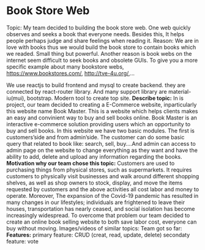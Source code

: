 # Book Store Web
Topic:  My team decided to building the book store web. One web quickly observes and seeks a book that everyone needs. Besides this, It helps people perhaps judge and share feelings when reading it.
Reason: We are in love with books thus we would build the book store to contain books which we readed. Small thing but powerful. Another reason is book webs on the internet seem difficult to seek books and obsolete GUIs. To give you a more specific example about many bookstore webs, https://www.bookstores.com/, http://tve-4u.org/,... 

We use reactjs to build frontend and mysql to create backend. they are connected by react-router library. And many support library are material-iu(mui), bootstrap. 
Modern tool to create top site.
**Describe topic:**<space><space>
<space>In is project, our team decided to creating a E-Commerce website, inparticularly this website name Book Master. This is a website which helps clients makes an easy and convinient way to buy and sell books online. Book Master is an interactive e-commerce solution providing users which an opportunity to buy and sell books.<space>
<space>In this website we have two basic modules. The first is customers’side and from admin’side. The customer can do some basic query that related to book like: search, sell, buy….And admin can access to admin page on the website to change everything as they want and have the ability to add, delete and upload any information regarding the books.<space>
**<space>Motivation why our team chose this topic:<space>**
<space>Customers are used to purchasing things from physical stores, such as supermarkets. It requires customers to physically visit businesses and walk around different shopping shelves, as well as shop owners to stock, display, and move the items requested by customers and the above activities all cost labor and money to operate.<space>
<space>Moreover, The expansion of the Covid-19 pandemic has resulted in many changes in our lifestyles; individuals are frightened to leave their houses, transportation has nearly ceased, and social isolation has become increasingly widespread.<space>
To overcome that problem our team decided to create an online book selling website to both save labor cost, everyone can buy without moving.
Images/videos of similar topics:
Team got so far:
**Features:**
  primary feature: CRUD (creat, read, update, delete)
  secondaty feature: vote
